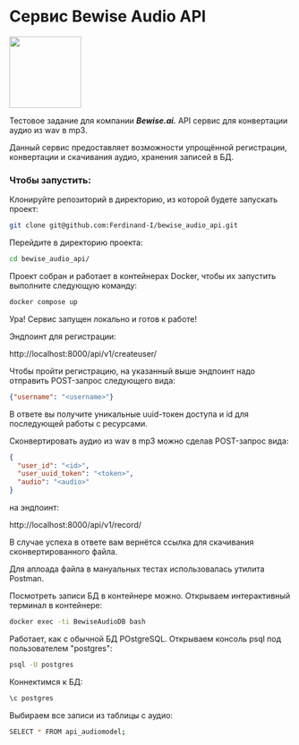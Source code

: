 # Сервис Bewise Audio API

<img src="https://play-lh.googleusercontent.com/m2d1Cwc3c-yYGL1o4sgUSy-R0QaYLkmH3PVdBRaiLEVLlhF1ws3q-KP5opuSTTUIhx0" width=128>

Тестовое задание для компании ***Bewise.ai.*** API сервис для конвертации аудио из wav в mp3.

Данный сервис предоставляет возможности упрощённой регистрации, конвертации и скачивания аудио, хранения записей в БД.

### Чтобы запустить:

Клонируйте репозиторий в директорию, из которой будете запускать проект:

```BASH
git clone git@github.com:Ferdinand-I/bewise_audio_api.git
```

Перейдите в директорию проекта:

```BASH
cd bewise_audio_api/
```

Проект собран и работает в контейнерах Docker, чтобы их запустить выполните следующую команду:

```BASH
docker compose up
```

Ура! Сервис запущен локально и готов к работе!

Эндпоинт для регистрации:

http://localhost:8000/api/v1/createuser/

Чтобы пройти регистрацию, на указанный выше эндпоинт надо отправить POST-запрос следующего вида:

```JSON
{"username": "<username>"}
```

В ответе вы получите уникальные uuid-токен доступа и id для последующей работы с ресурсами.

Сконвертировать аудио из wav в mp3 можно сделав POST-запрос вида:

```JSON
{
  "user_id": "<id>",
  "user_uuid_token": "<token>",
  "audio": "<audio>"
}
```

на эндпоинт:

http://localhost:8000/api/v1/record/

В случае успеха в ответе вам вернётся ссылка для скачивания сконвертированного файла.

Для аплоада файла в мануальных тестах использовалась утилита Postman.

Посмотреть записи БД в контейнере можно. Открываем интерактивный терминал в контейнере:
  
```BASH
docker exec -ti BewiseAudioDB bash
```
  
Работает, как с обычной БД POstgreSQL.
Открываем консоль psql под пользователем "postgres":
  
```BASH
psql -U postgres
```

Коннектимся к БД:

```BASH
\c postgres
```

Выбираем все записи из таблицы с аудио:

```BASH
SELECT * FROM api_audiomodel;
```


